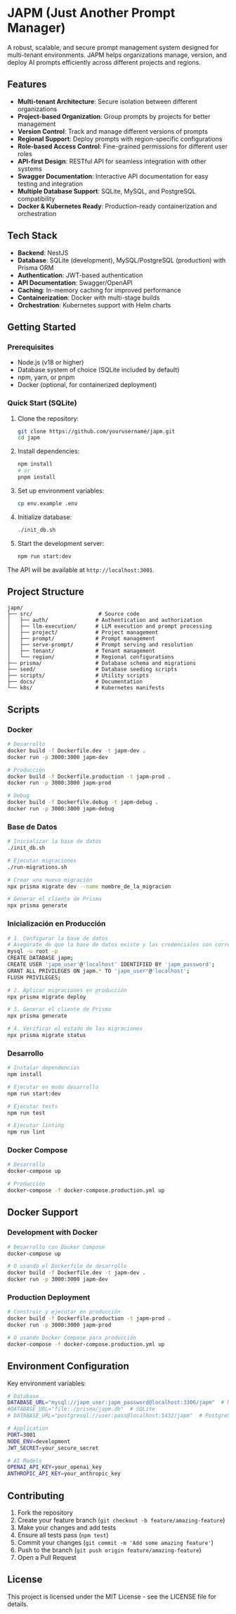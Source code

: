 # JAPM (Just Another Prompt Manager)

A robust, scalable, and secure prompt management system designed for multi-tenant environments. JAPM helps organizations manage, version, and deploy AI prompts efficiently across different projects and regions.

## Features

- **Multi-tenant Architecture**: Secure isolation between different organizations
- **Project-based Organization**: Group prompts by projects for better management
- **Version Control**: Track and manage different versions of prompts
- **Regional Support**: Deploy prompts with region-specific configurations
- **Role-based Access Control**: Fine-grained permissions for different user roles
- **API-first Design**: RESTful API for seamless integration with other systems
- **Swagger Documentation**: Interactive API documentation for easy testing and integration
- **Multiple Database Support**: SQLite, MySQL, and PostgreSQL compatibility
- **Docker & Kubernetes Ready**: Production-ready containerization and orchestration

## Tech Stack

- **Backend**: NestJS
- **Database**: SQLite (development), MySQL/PostgreSQL (production) with Prisma ORM
- **Authentication**: JWT-based authentication
- **API Documentation**: Swagger/OpenAPI
- **Caching**: In-memory caching for improved performance
- **Containerization**: Docker with multi-stage builds
- **Orchestration**: Kubernetes support with Helm charts

## Getting Started

### Prerequisites

- Node.js (v18 or higher)
- Database system of choice (SQLite included by default)
- npm, yarn, or pnpm
- Docker (optional, for containerized deployment)

### Quick Start (SQLite)

1. Clone the repository:
   ```bash
   git clone https://github.com/yourusername/japm.git
   cd japm
   ```

2. Install dependencies:
   ```bash
   npm install
   # or
   pnpm install
   ```

3. Set up environment variables:
   ```bash
   cp env.example .env
   ```

4. Initialize database:
   ```bash
   ./init_db.sh
   ```

5. Start the development server:
   ```bash
   npm run start:dev
   ```

The API will be available at `http://localhost:3001`.

## Project Structure

```
japm/
├── src/                     # Source code
│   ├── auth/               # Authentication and authorization
│   ├── llm-execution/      # LLM execution and prompt processing
│   ├── project/            # Project management
│   ├── prompt/             # Prompt management
│   ├── serve-prompt/       # Prompt serving and resolution
│   ├── tenant/             # Tenant management
│   └── region/             # Regional configurations
├── prisma/                 # Database schema and migrations
├── seed/                   # Database seeding scripts
├── scripts/                # Utility scripts
├── docs/                   # Documentation
└── k8s/                    # Kubernetes manifests
```

## Scripts

### Docker

```bash
# Desarrollo
docker build -f Dockerfile.dev -t japm-dev .
docker run -p 3000:3000 japm-dev

# Producción
docker build -f Dockerfile.production -t japm-prod .
docker run -p 3000:3000 japm-prod

# Debug
docker build -f Dockerfile.debug -t japm-debug .
docker run -p 3000:3000 japm-debug
```

### Base de Datos

```bash
# Inicializar la base de datos
./init_db.sh

# Ejecutar migraciones
./run-migrations.sh

# Crear una nueva migración
npx prisma migrate dev --name nombre_de_la_migracion

# Generar el cliente de Prisma
npx prisma generate
```

### Inicialización en Producción

```bash
# 1. Configurar la base de datos
# Asegúrate de que la base de datos existe y las credenciales son correctas
mysql -u root -p
CREATE DATABASE japm;
CREATE USER 'japm_user'@'localhost' IDENTIFIED BY 'japm_password';
GRANT ALL PRIVILEGES ON japm.* TO 'japm_user'@'localhost';
FLUSH PRIVILEGES;

# 2. Aplicar migraciones en producción
npx prisma migrate deploy

# 3. Generar el cliente de Prisma
npx prisma generate

# 4. Verificar el estado de las migraciones
npx prisma migrate status
```

### Desarrollo

```bash
# Instalar dependencias
npm install

# Ejecutar en modo desarrollo
npm run start:dev

# Ejecutar tests
npm run test

# Ejecutar linting
npm run lint
```

### Docker Compose

```bash
# Desarrollo
docker-compose up

# Producción
docker-compose -f docker-compose.production.yml up
```

## Docker Support

### Development with Docker

```bash
# Desarrollo con Docker Compose
docker-compose up

# O usando el Dockerfile de desarrollo
docker build -f Dockerfile.dev -t japm-dev .
docker run -p 3000:3000 japm-dev
```

### Production Deployment

```bash
# Construir y ejecutar en producción
docker build -f Dockerfile.production -t japm-prod .
docker run -p 3000:3000 japm-prod

# O usando Docker Compose para producción
docker-compose -f docker-compose.production.yml up
```

## Environment Configuration

Key environment variables:

```bash
# Database
DATABASE_URL="mysql://japm_user:japm_password@localhost:3306/japm"  # MySQL
#DATABASE_URL="file:./prisma/japm.db"  # SQLite
# DATABASE_URL="postgresql://user:pass@localhost:5432/japm"  # PostgreSQL

# Application
PORT=3001
NODE_ENV=development
JWT_SECRET=your_secure_secret

# AI Models
OPENAI_API_KEY=your_openai_key
ANTHROPIC_API_KEY=your_anthropic_key
```

## Contributing

1. Fork the repository
2. Create your feature branch (`git checkout -b feature/amazing-feature`)
3. Make your changes and add tests
4. Ensure all tests pass (`npm test`)
5. Commit your changes (`git commit -m 'Add some amazing feature'`)
6. Push to the branch (`git push origin feature/amazing-feature`)
7. Open a Pull Request

## License

This project is licensed under the MIT License - see the LICENSE file for details.
